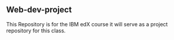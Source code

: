 ## Web-dev-project

This Repository is for the IBM edX course 
it will serve as a project repository for this 
class. 
